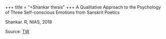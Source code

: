 +++
title = "+Shankar thesis"
+++
A Qualitative Approach to the Psychology of Three Self-conscious Emotions from Sanskrit Poetics

Shankar. R, NIAS, 2018

Source: [TW](http://eprints.nias.res.in/2123/1/2019-RShankar.pdf)
